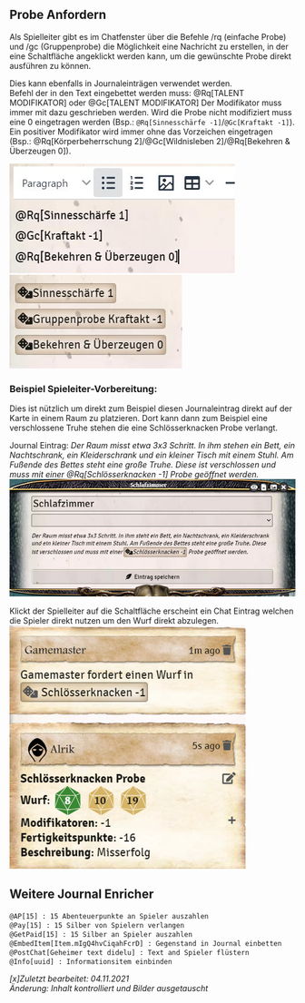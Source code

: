 ## Probe Anfordern

Als Spielleiter gibt es im Chatfenster über die Befehle /rq (einfache Probe) und /gc (Gruppenprobe) die Möglichkeit eine Nachricht zu erstellen, in der eine Schaltfläche angeklickt werden kann, um die gewünschte Probe direkt ausführen zu können.

Dies kann ebenfalls in Journaleinträgen verwendet werden.  
Befehl der in den Text eingebettet werden muss: @Rq[TALENT MODIFIKATOR] oder @Gc[TALENT MODIFIKATOR] 
Der Modifikator muss immer mit dazu geschrieben werden. Wird die Probe nicht modifiziert muss eine 0 eingetragen werden (Bsp.: `@Rq[Sinnesschärfe -1]`/`@Gc[Kraftakt -1]`). Ein positiver Modifikator wird immer ohne das Vorzeichen eingetragen (Bsp.: @Rq[Körperbeherrschung 2]/@Gc[Wildnisleben 2]/@Rq[Bekehren & Überzeugen 0]).

![Journal Request Code](de/images/de-journal-probe_anfordern_0.png)
![Journal Request](de/images/de-journal-probe_anfordern_1.png)


### Beispiel Spieleiter-Vorbereitung:
Dies ist nützlich um direkt zum Beispiel diesen Journaleintrag direkt auf der Karte in einem Raum zu platzieren.
Dort kann dann zum Beispiel eine verschlossene Truhe stehen die eine Schlösserknacken Probe verlangt.

Journal Eintrag: *Der Raum misst etwa 3x3 Schritt. In ihm stehen ein Bett, ein Nachtschrank, ein Kleiderschrank und ein kleiner Tisch mit einem Stuhl. 
Am Fußende des Bettes steht eine große Truhe.
Diese ist verschlossen und muss mit einer @Rq[Schlösserknacken -1] Probe geöffnet werden.*
![Verschlossene Truhe](de/images/de-journal-probe_anfordern_2.png)

Klickt der Spielleiter auf die Schaltfläche erscheint ein Chat Eintrag welchen die Spieler direkt nutzen um den Wurf direkt abzulegen.
![grafik](de/images/de-journal-probe_anfordern_3.png)

## Weitere Journal Enricher

```
@AP[15] : 15 Abenteuerpunkte an Spieler auszahlen
@Pay[15] : 15 Silber von Spielern verlangen
@GetPaid[15] : 15 Silber an Spieler auszahlen
@EmbedItem[Item.mIgQ4hvCiqahFcrD] : Gegenstand in Journal einbetten
@PostChat[Geheimer text didelu] : Text and Spieler flüstern
@Info[uuid] : Informationsitem einbinden
```

*[x]Zuletzt bearbeitet: 04.11.2021*  
*Änderung: Inhalt kontrolliert und Bilder ausgetauscht*
